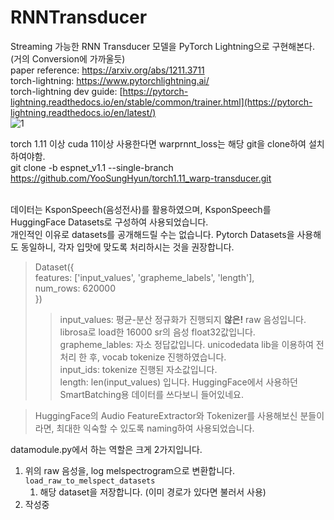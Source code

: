 # RNNTransducer
Streaming 가능한 RNN Transducer 모델을 PyTorch Lightning으로 구현해본다. (거의 Conversion에 가까울듯) <br />
paper reference: https://arxiv.org/abs/1211.3711 <br />
torch-lightning: https://www.pytorchlightning.ai/ <br />
torch-lightning dev guide: [https://pytorch-lightning.readthedocs.io/en/stable/common/trainer.html](https://pytorch-lightning.readthedocs.io/en/latest/) <br />
![1](https://user-images.githubusercontent.com/34292279/199925209-29902b23-1b8f-403e-88c5-439afa8a8165.png)


torch 1.11 이상 cuda 11이상 사용한다면 warprnnt_loss는 해당 git을 clone하여 설치하여야함. <br />
git clone -b espnet_v1.1 --single-branch https://github.com/YooSungHyun/torch1.11_warp-transducer.git
<br />
<br />

데이터는 KsponSpeech(음성전사)를 활용하였으며, KsponSpeech를 HuggingFace Datasets로 구성하여 사용되었습니다. <br />
개인적인 이유로 datasets를 공개해드릴 수는 없습니다. Pytorch Datasets을 사용해도 동일하니, 각자 입맛에 맞도록 처리하시는 것을 권장합니다. <br />
> Dataset({ <br />
>     features: ['input_values', 'grapheme_labels', 'length'], <br />
>     num_rows: 620000 <br />
> }) <br />
> > input_values: 평균-분산 정규화가 진행되지 **않은!** raw 음성입니다. librosa로 load한 16000 sr의 음성 float32값입니다. <br />
> > grapheme_lables: 자소 정답값입니다. unicodedata lib을 이용하여 전처리 한 후, vocab tokenize 진행하였습니다. <br />
> >     input_ids: tokenize 진행된 자소값입니다.<br />
> > length: len(input_values) 입니다. HuggingFace에서 사용하던 SmartBatching용 데이터를 쓰다보니 들어있네요. <br />

> HuggingFace의 Audio FeatureExtractor와 Tokenizer를 사용해보신 분들이라면, 최대한 익숙할 수 있도록 naming하여 사용되었습니다. <br />

datamodule.py에서 하는 역할은 크게 2가지입니다.
1. 위의 raw 음성을, log melspectrogram으로 변환합니다. `load_raw_to_melspect_datasets`
   1. 해당 dataset을 저장합니다. (이미 경로가 있다면 불러서 사용)
2. 작성중
